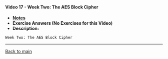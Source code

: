 #### Video 17 - Week Two: The AES Block Cipher

- **[Notes](notes.md)**
- **Exercise Answers (No Exercises for this Video)**
- **Description:**

```
Week Two: The AES Block Cipher
```

---
 
[Back to main](https://github.com/rot0xd/Coursera/blob/master/Cryptography/I/README.md)

